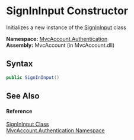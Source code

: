 SignInInput Constructor
=======================
Initializes a new instance of the [SignInInput][1] class

**Namespace:** [MvcAccount.Authentication][2]  
**Assembly:** MvcAccount (in MvcAccount.dll)

Syntax
------

```csharp
public SignInInput()
```


See Also
--------

#### Reference
[SignInInput Class][1]  
[MvcAccount.Authentication Namespace][2]  

[1]: README.md
[2]: ../README.md